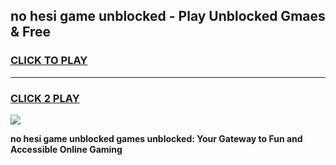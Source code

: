 
## no hesi game unblocked - Play Unblocked Gmaes & Free
<h3>
<a href="https://premium.freeplayer.one?title=no_hesi_game_unblocked&ref=20F">CLICK TO PLAY</a></h3>
<hr>

<h3>
<a href="https://premium.freeplayer.one?title=no_hesi_game_unblocked&ref=20F">CLICK 2 PLAY</a>
  
</h3>

<a href="https://premium.freeplayer.one?title=no_hesi_game_unblocked&ref=20F/"><img src="https://clearcache.store/games.png"></a>


**no hesi game unblocked games unblocked: Your Gateway to Fun and Accessible Online Gaming**
